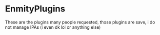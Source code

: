 # EnmityPlugins

These are the plugins many people requested, those plugins are save, i do not manage IPAs (i even dk lol or anything else)
